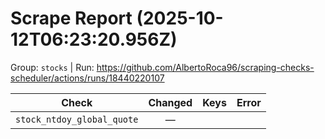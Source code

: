 # Scrape Report (2025-10-12T06:23:20.956Z)

Group: `stocks`  |  Run: https://github.com/AlbertoRoca96/scraping-checks-scheduler/actions/runs/18440220107

| Check | Changed | Keys | Error |
|---|:---:|:--|:--|
| `stock_ntdoy_global_quote` | — |  |  |
